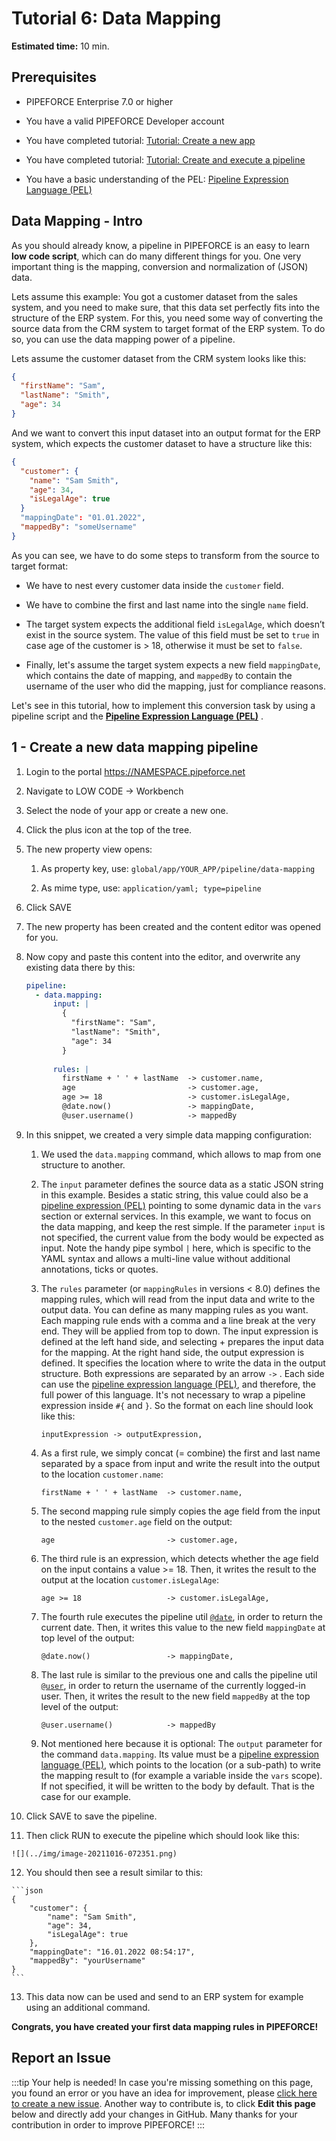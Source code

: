 # Tutorial 6: Data Mapping

**Estimated time:** 10 min.

## Prerequisites

*   PIPEFORCE Enterprise 7.0 or higher
    
*   You have a valid PIPEFORCE Developer account
    
*   You have completed tutorial: [Tutorial: Create a new app](../tutorials/create-app)
    
*   You have completed tutorial: [Tutorial: Create and execute a pipeline](../tutorials/create-pipeline)
    
*   You have a basic understanding of the PEL: [Pipeline Expression Language (PEL)](../api/pel)
    

## Data Mapping - Intro

As you should already know, a pipeline in PIPEFORCE is an easy to learn **low code script**, which can do many different things for you. One very important thing is the mapping, conversion and normalization of (JSON) data.

Lets assume this example: You got a customer dataset from the sales system, and you need to make sure, that this data set perfectly fits into the structure of the ERP system. For this, you need some way of converting the source data from the CRM system to target format of the ERP system. To do so, you can use the data mapping power of a pipeline.

Lets assume the customer dataset from the CRM system looks like this:

```json
{
  "firstName": "Sam",
  "lastName": "Smith",
  "age": 34
}
```

And we want to convert this input dataset into an output format for the ERP system, which expects the customer dataset to have a structure like this:

```json
{
  "customer": {
    "name": "Sam Smith",
    "age": 34,
    "isLegalAge": true
  }
  "mappingDate": "01.01.2022",
  "mappedBy": "someUsername"
}
```

As you can see, we have to do some steps to transform from the source to target format:

*   We have to nest every customer data inside the `customer` field.
    
*   We have to combine the first and last name into the single `name` field.
    
*   The target system expects the additional field `isLegalAge`, which doesn’t exist in the source system. The value of this field must be set to `true` in case age of the customer is > 18, otherwise it must be set to `false`.
    
*   Finally, let's assume the target system expects a new field `mappingDate`, which contains the date of mapping, and `mappedBy` to contain the username of the user who did the mapping, just for compliance reasons.
    

Let's see in this tutorial, how to implement this conversion task by using a pipeline script and the **[Pipeline Expression Language (PEL)](../api/pel)** .


## 1 - Create a new data mapping pipeline


1.  Login to the portal https://NAMESPACE.pipeforce.net
    
2.  Navigate to LOW CODE → Workbench
    
3.  Select the node of your app or create a new one.
    
4.  Click the plus icon at the top of the tree.
    
5.  The new property view opens:
    
    1.  As property key, use: `global/app/YOUR_APP/pipeline/data-mapping`
        
    2.  As mime type, use: `application/yaml; type=pipeline`
        
6.  Click SAVE
    
7.  The new property has been created and the content editor was opened for you.
    
8.  Now copy and paste this content into the editor, and overwrite any existing data there by this:
    
    ```yaml title="global/app/YOUR_APP/pipeline/data-mapping"
    pipeline:
      - data.mapping:
          input: |
            {
              "firstName": "Sam",
              "lastName": "Smith",
              "age": 34
            }
            
          rules: |
            firstName + ' ' + lastName  -> customer.name,
            age                         -> customer.age,
            age >= 18                   -> customer.isLegalAge,
            @date.now()                 -> mappingDate,
            @user.username()            -> mappedBy
    ```
    
9.  In this snippet, we created a very simple data mapping configuration:
    
    1.  We used the `data.mapping` command, which allows to map from one structure to another.
        
    2.  The `input` parameter defines the source data as a static JSON string in this example. Besides a static string, this value could also be a [pipeline expression (PEL)](../api/pel) pointing to some dynamic data in the `vars` section or external services. In this example, we want to focus on the data mapping, and keep the rest simple. If the parameter `input` is not specified, the current value from the body would be expected as input. Note the handy pipe symbol `|` here, which is specific to the YAML syntax and allows a multi-line value without additional annotations, ticks or quotes.
        
    3.  The `rules` parameter (or `mappingRules` in versions < 8.0) defines the mapping rules, which will read from the input data and write to the output data. You can define as many mapping rules as you want. Each mapping rule ends with a comma and a line break at the very end. They will be applied from top to down. The input expression is defined at the left hand side, and selecting + prepares the input data for the mapping. At the right hand side, the output expression is defined. It specifies the location where to write the data in the output structure. Both expressions are separated by an arrow `->` . Each side can use the [pipeline expression language (PEL)](../api/pel), and therefore, the full power of this language. It's not necessary to wrap a pipeline expression inside `#{` and `}`. So the format on each line should look like this:
        
        ```
        inputExpression -> outputExpression,
        ```
        
    4.  As a first rule, we simply concat (= combine) the first and last name separated by a space from input and write the result into the output to the location `customer.name`:
        
        ```
        firstName + ' ' + lastName  -> customer.name,
        ```
        
    5.  The second mapping rule simply copies the age field from the input to the nested `customer.age` field on the output:
        
        ```
        age                         -> customer.age,
        ```
        
    6.  The third rule is an expression, which detects whether the age field on the input contains a value >= 18. Then, it writes the result to the output at the location `customer.isLegalAge`:
        
        ```
        age >= 18                   -> customer.isLegalAge,
        ```
        
    7.  The fourth rule executes the pipeline util [`@date`](../api/functions#@date), in order to return the current date. Then, it writes this value to the new field `mappingDate` at top level of the output:
        
        ```
        @date.now()                 -> mappingDate,
        ```
        
    8.  The last rule is similar to the previous one and calls the pipeline util [`@user`](../api/functions#@user), in order to return the username of the currently logged-in user. Then, it writes the result to the new field `mappedBy` at the top level of the output:
        
        ```
        @user.username()            -> mappedBy
        ```
        
    9.  Not mentioned here because it is optional: The `output` parameter for the command `data.mapping`. Its value must be a [pipeline expression language (PEL)](../api/pel), which points to the location (or a sub-path) to write the mapping result to (for example a variable inside the `vars` scope). If not specified, it will be written to the body by default. That is the case for our example.
        
10.  Click SAVE to save the pipeline.
    
11.  Then click RUN to execute the pipeline which should look like this:
    
    ![](../img/image-20211016-072351.png)
12.  You should then see a result similar to this:
    
    ```json
    {
    	"customer": {
    		"name": "Sam Smith",
    		"age": 34,
    		"isLegalAge": true
    	},
    	"mappingDate": "16.01.2022 08:54:17",
    	"mappedBy": "yourUsername"
    }
    ```
    
13.  This data now can be used and send to an ERP system for example using an additional command.
    

**Congrats, you have created your first data mapping rules in PIPEFORCE!**

## Report an Issue
:::tip Your help is needed!
In case you're missing something on this page, you found an error or you have an idea for improvement, please [click here to create a new issue](https://github.com/pipeforce/pipeforce.github.io/issues/new). Another way to contribute is, to click **Edit this page** below and directly add your changes in GitHub. Many thanks for your contribution in order to improve PIPEFORCE!
:::
